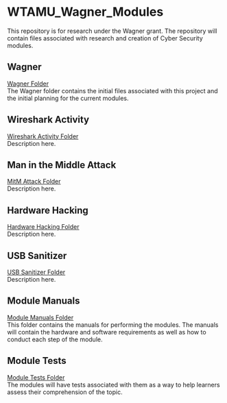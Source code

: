 # WTAMU_Wagner_Modules

This repository is for research under the Wagner grant. The repository will contain files associated with research and creation of Cyber Security modules.

## Wagner

[Wagner Folder](https://github.com/nagallegos/WTAMU_Wagner_Modules/tree/main/Wagner/)  
The Wagner folder contains the initial files associated with this project and the initial planning for the current modules.

## Wireshark Activity

[Wireshark Activity Folder](https://github.com/nagallegos/WTAMU_Wagner_Modules/tree/main/Wireshark_Activity/)  
Description here.

## Man in the Middle Attack

[MitM Attack Folder](https://github.com/nagallegos/WTAMU_Wagner_Modules/tree/main/MitM_Attack/)  
Description here.

## Hardware Hacking

[Hardware Hacking Folder](https://github.com/nagallegos/WTAMU_Wagner_Modules/tree/main/Hardware_Hacking/)  
Description here.

## USB Sanitizer

[USB Sanitizer Folder](https://github.com/nagallegos/WTAMU_Wagner_Modules/tree/main/USB_Sanitizer/)  
Description here.

## Module Manuals

[Module Manuals Folder](https://github.com/nagallegos/WTAMU_Wagner_Modules/tree/main/Module_Manuals/)  
This folder contains the manuals for performing the modules. The manuals will contain the hardware and software requirements as well as how to conduct each step of the module.

## Module Tests

[Module Tests Folder](https://github.com/nagallegos/WTAMU_Wagner_Modules/tree/main/Module_Tests/)  
The modules will have tests associated with them as a way to help learners assess their comprehension of the topic.
